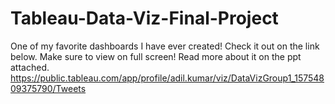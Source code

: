 # Tableau-Data-Viz-Final-Project
One of my favorite dashboards I have ever created!
Check it out on the link below. Make sure to view on full screen! Read more about it on the ppt attached.
https://public.tableau.com/app/profile/adil.kumar/viz/DataVizGroup1_15754809375790/Tweets
